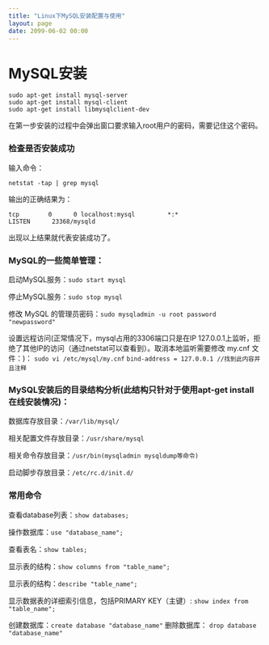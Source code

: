 ```yaml
---
title: "Linux下MySQL安装配置与使用"
layout: page
date: 2099-06-02 00:00
---
```


# MySQL安装
```
sudo apt-get install mysql-server
sudo apt-get install mysql-client
sudo apt-get install libmysqlclient-dev
```
在第一步安装的过程中会弹出窗口要求输入root用户的密码，需要记住这个密码。

### 检查是否安装成功
输入命令：
```
netstat -tap | grep mysql
```
输出的正确结果为：
```
tcp        0      0 localhost:mysql         *:*                     LISTEN      23368/mysqld
```
出现以上结果就代表安装成功了。

### MySQL的一些简单管理：
启动MySQL服务：```sudo start mysql```

停止MySQL服务：```sudo stop mysql```

修改 MySQL 的管理员密码：```sudo mysqladmin -u root password "newpassword"```

设置远程访问(正常情况下，mysql占用的3306端口只是在IP 127.0.0.1上监听，拒绝了其他IP的访问（通过netstat可以查看到）。取消本地监听需要修改 my.cnf 文件：)：
```sudo vi /etc/mysql/my.cnf```
```bind-address = 127.0.0.1 //找到此内容并且注释```

### MySQL安装后的目录结构分析(此结构只针对于使用apt-get install 在线安装情况)：

数据库存放目录：```/var/lib/mysql/```

相关配置文件存放目录：```/usr/share/mysql```

相关命令存放目录：```/usr/bin(mysqladmin mysqldump等命令)```

启动脚步存放目录：```/etc/rc.d/init.d/```


### 常用命令
查看database列表：```show databases;```

操作数据库：```use "database_name";```

查看表名：```show tables;```

显示表的结构：```show columns from "table_name";```

显示表的结构：```describe "table_name";```

显示数据表的详细索引信息，包括PRIMARY KEY（主键）: ```show index from "table_name";```

创建数据库：```create database "database_name"```
删除数据库： ```drop database "database_name"```

